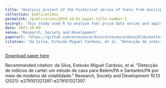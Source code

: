 ```yaml
---
title: "Analysis project of the historical series of fuels from municipalities in the state of Pará using ARCH and GARCH models"
collection: publications
permalink: /publication/2010-10-01-paper-title-number-1
excerpt: 'This study used R to analyze fuel price data series and apply ARCH and GARCH family forecast models. In it, we model the series using analysis of variance models to understand the behavior of the errors. The main objective of the project is to understand if there are signs of cartel in the behavior of the series either in the variance or in the mean of the series.'
date: 2021-10-09
venue: 'Research, Society and Development'
paperurl: 'https://github.com/estevaocardoso/estevaocardoso/blob/master/files/21397-Article-256318-1-10-20211012%20(2).pdf'
citation: 'da Silva, Estevão Miguel Cardoso, et al. "Detecção de indícios de cartel: um estudo de caso para Belém/PA e Santarém/PA por meio de modelos de volatilidade." Research, Society and Development 10.13 (2021): e279101321397-e279101321397.'
---
```


[Download paper here](https://github.com/estevaocardoso/estevaocardoso/blob/master/files/21397-Article-256318-1-10-20211012%20(2).pdf)

Recommended citation: da Silva, Estevão Miguel Cardoso, et al. "Detecção de indícios de cartel: um estudo de caso para Belém/PA e Santarém/PA por meio de modelos de volatilidade." Research, Society and Development 10.13 (2021): e279101321397-e279101321397.
